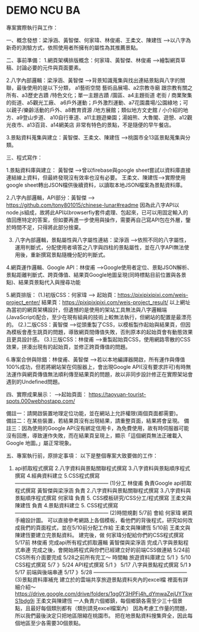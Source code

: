 # DEMO      NCU BA
專案實際執行與工作：

一、概念發想：梁淨涵、黃智傑、何家瑋、林俊甫、王柔文、陳建恆
-->以八字為新奇的測驗方式，依照使用者所擁有的屬性為其推薦景點。

二、事前準備：
1.網頁架構排版概念：何家瑋、黃智傑、林俊甫
-->繪製網頁草稿、討論必要的元件與頁面要素。

2.八字內部邏輯：梁淨涵、黃智傑
-->背景知識蒐集與找出連結景點與八字的關聯，最後使用的是以下分類，
a1藝術空間 藝術品展場、a2宗教寺廟 	跟宗教有關之所有、a3歷史古蹟 /特色文化；單一主題古蹟 /園區、a4主題街道	老街 / 商業聚集的街道、a5觀光工廠、
a6戶外運動；戶外激烈運動、a7花園農場/公園綠地；可以親子/樂齡活動的戶外、a8教育資源 /地方展館；類似地方文史館 / 小介紹的地方、a9登山步道、
a10自行車道、a11主題遊樂園；湯姆熊、大魯閣、遊憩、a12觀光夜市、a13百貨、a14網美店 非常有特色的景點，不是隨便的早午餐店。

3.景點資料蒐集與建立：黃智傑、王柔文、陳建恆
-->桃園市全13區景點蒐集與分類。

三、程式寫作： 

1.景點資料庫與建立：
黃智傑 -->曾以firebase與google sheet嘗試以資料庫直接連結線上資料，但最終發現沒有效率也沒有必要。 
王柔文、陳建恆-->實際使用google sheet轉出JSON檔供後續資料，以讀取本地JSON檔案為景點資料庫。

2.八字內部邏輯，API部分：黃智傑
--> https://github.com/tony801015/chinese-lunar#readme
因為此八字API以node.js組成，故將此API以browserfiy套件處理、包起來，已可以用固定輸入的值回應特定的答案，但如要再進一步使用與操作，需要再自己寫API包在外層，鑒於時間不足，只得將此部分捨棄。

3. 八字內部邏輯，景點屬性與八字屬性連結：梁淨涵
-->依照不同的八字屬性，運用判斷式，分配使用者填答之八字與四柱的景點屬性，並在八字API無法使用後，重新撰寫景點隨機分配的判斷式。

4.網頁運作邏輯、Google API：林俊甫
-->Google使用者定位、景點JSON解析、景點距離判斷式、跨頁傳值、結果頁Google地圖呈現(同時標點目前位置與各景點)、結果頁景點代入與搜尋功能

5.網頁排版：
(1.)初版CSS：何家瑋
-->
起始頁：https://pixipixipixi.com/weis-project_enter/
結果頁：https://pixipixipixi.com/weis-project_result/
以上網址為當初的網頁架構設計，但遺憾的是使用的架站工具無法與八字邏輯端(JavaScript)配合，至少在現有組員的技術上較無法執行，但網站的配置是最漂亮的。
(2.)二版CSS：黃智傑
-->從頭重製了CSS，以模板製作起始與結果頁，但因為模板會產生跳頁的問題，導致網頁間傳值失敗，否則原本的起始頁會有動態效果且更具設計感。
(3.)三版CSS：林俊甫
-->重製起始頁CSS，使用網路零散的CSS效果，拼湊出現有的起始頁，並修正跨頁傳值的問題。

6.專案合併與除錯：林俊甫、黃智傑
-->若以本地編譯器開啟，所有運作與傳值100%成功，但若將網站架在伺服器上，會出現Google API(沒有要求許可)有時無法運作與網頁傳值無法順利傳至結果頁的問題，故以非同步設計修正在實際架站會遇到的Undefined問題。

四、實際成果展示：
-->起始頁面：
https://taoyuan-tourist-spots.000webhostapp.com/

備註一：請開啟裝置地理定位功能，並在網站上允許權限(兩個頁面都需要)。   
備註二：在某些裝置，若結果頁沒有出現結果，請重整頁面，結果將會呈現。
備註三：因為使用的Google API沒有綁定信用卡，為免費使用，故有時伺服器可能沒有回應，導致運作失敗，而在結果頁呈現上，顯示「這個網頁無法正確載入 Google 地圖。」屬正常現象。

五、專案執行前，原排定事項：
以下是整個專案大致要做的工作：
1.	api抓取程式撰寫 2.八字資料與景點關聯程式撰寫 3.八字資料與景點順序程式撰寫 4.經典資料建立 5.CSS程式撰寫
—————————————————— (1)分工
林俊甫 負責Google api抓取程式撰寫
黃智傑與梁淨涵 負責 2.八字資料與景點關聯程式撰寫 3.八字資料與景點順序程式撰寫
何家瑋 負責 5. CSS模板研究/CSS分工/程式撰寫
王柔文與陳建恆 負責 4.景點資料建立 5. CSS程式撰寫
—————————————————— (2)時間規劃
5/7前 會給 何家瑋 網頁手繪設計圖。 可以直接參考網路上各個模板，看他們的背後程式，研究如何改成我們的頁面程式，並在5/10前分配工作給 王柔文與陳建恆
5/10前 王柔文與陳建恆要建立完景點資料。 建完後，做 何家瑋分配給你們的CSS程式撰寫
5/17前 林俊甫 完成api所有程式抓取邏輯 黃智傑與梁淨涵 完成八字與景點程式串連
完成之後，會開始將程式與你們已經建立好的前端CSS做連結
5/24前 CSS所有介面要完成
5/28之前所有完工～
時間軸 旅遊資料庫建立 5/1 》5/10 CSS程式撰寫 5/7 》5/24 API程式撰寫 5/1 》 5/17 八字與景點程式撰寫 5/1 》5/17 前端與後端串連 5/17 》5/28
—————————————————— (3)景點資料庫補充 建立於的雲端共享旅遊景點資料夾內的excel檔 裡面有詳細介紹～ https://drive.google.com/drive/folders/1qg0Y3HPFj4h_dYmwaZejUYTkwS1bdg9i
王柔文與陳建恆 一人負責六個鄉鎮，每個鄉鎮各需至少三十個景點，且最好每個類別都有（類別請見excel檔案內）
因為考慮工作量的問題，所以我們最後決定只把地區限縮在桃園市。 把在地景點資料搜集齊全，因此每個地區至少各需要30個景點。

